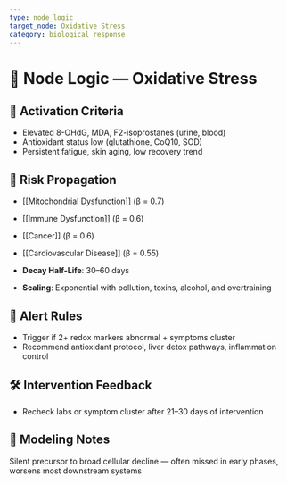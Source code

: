 ```yaml
---
type: node_logic
target_node: Oxidative Stress
category: biological_response
---
```


# 🧠 Node Logic — Oxidative Stress

## 🔑 Activation Criteria
- Elevated 8-OHdG, MDA, F2-isoprostanes (urine, blood)
- Antioxidant status low (glutathione, CoQ10, SOD)
- Persistent fatigue, skin aging, low recovery trend

## 🔁 Risk Propagation
- [[Mitochondrial Dysfunction]] (β = 0.7)
- [[Immune Dysfunction]] (β = 0.6)
- [[Cancer]] (β = 0.6)
- [[Cardiovascular Disease]] (β = 0.55)

- **Decay Half-Life**: 30–60 days
- **Scaling**: Exponential with pollution, toxins, alcohol, and overtraining

## 🚨 Alert Rules
- Trigger if 2+ redox markers abnormal + symptoms cluster
- Recommend antioxidant protocol, liver detox pathways, inflammation control

## 🛠 Intervention Feedback
- Recheck labs or symptom cluster after 21–30 days of intervention

## 🧠 Modeling Notes
Silent precursor to broad cellular decline — often missed in early phases, worsens most downstream systems
